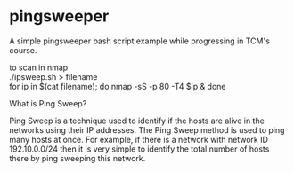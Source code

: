 # pingsweeper

A simple pingsweeper bash script example while progressing in TCM's course.

to scan in nmap <br />
./ipsweep.sh > filename    <br />
for ip in $(cat filename); do nmap -sS -p 80 -T4 $ip & done


What is Ping Sweep?

Ping Sweep is a technique used to identify if the hosts are alive in the networks using their IP addresses. The Ping Sweep method is used to ping many hosts at once. For example, if there is a network with network ID 192.10.0.0/24 then it is very simple to identify the total number of hosts there by ping sweeping this network. 

